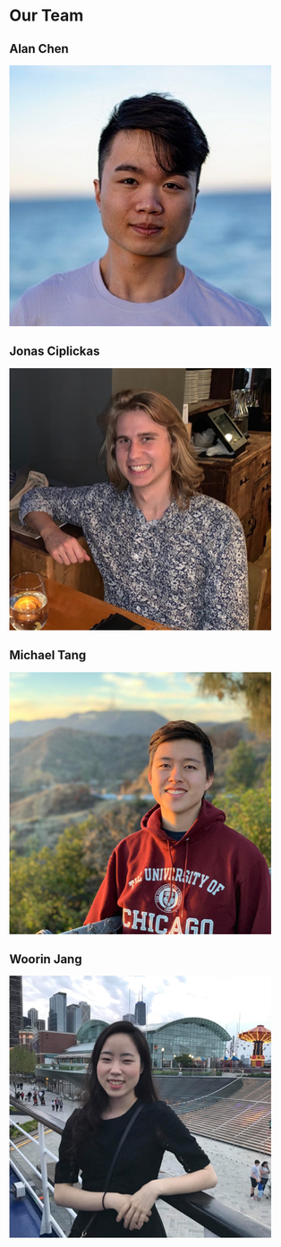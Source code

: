 # Our Team

## Alan Chen
![alan](./alan.png)

## Jonas Ciplickas
![jonas](./jonas.png)

## Michael Tang
![michael](./michael.png)

## Woorin Jang
![woorin](./woorin.png)

